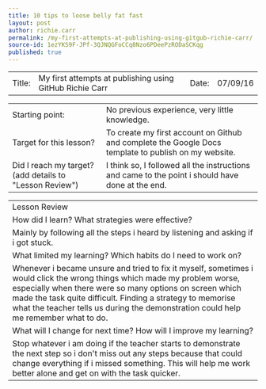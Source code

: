 ```yaml
---
title: 10 tips to loose belly fat fast
layout: post
author: richie.carr
permalink: /my-first-attempts-at-publishing-using-gitgub-richie-carr/
source-id: 1ezYKS9F-JPf-3QJNQGFoCCq8Nzo6PDeePzRODaSCKqg
published: true
---
```

<table>
  <tr>
    <td>Title:  </td>
    <td>My first attempts at publishing using GitHub  Richie Carr</td>
    <td> Date:  </td>
    <td>07/09/16</td>
  </tr>
</table>


<table>
  <tr>
    <td>Starting point:</td>
    <td>No previous experience, very little knowledge.</td>
  </tr>
  <tr>
    <td>Target for this lesson?</td>
    <td>To create my first account on Github and complete the Google Docs template to publish on my website.</td>
  </tr>
  <tr>
    <td>Did I reach my target? 
(add details to "Lesson Review")</td>
    <td>I think so,  I followed all the instructions and came to the point i should have done at the end.</td>
  </tr>
</table>


<table>
  <tr>
    <td>Lesson Review</td>
  </tr>
  <tr>
    <td>How did I learn? What strategies were effective? </td>
  </tr>
  <tr>
    <td>Mainly by following all the steps i heard by listening and asking if i got stuck.</td>
  </tr>
  <tr>
    <td>What limited my learning? Which habits do I need to work on? </td>
  </tr>
  <tr>
    <td>Whenever i became unsure and tried to fix it myself, sometimes i would click the wrong things which made my problem worse, especially when there were so many options on screen which made the task quite difficult. 
Finding a strategy to memorise what the teacher tells us during the demonstration could help me remember what to do.</td>
  </tr>
  <tr>
    <td>What will I change for next time? How will I improve my learning?</td>
  </tr>
  <tr>
    <td>Stop whatever i am doing if the teacher starts to demonstrate the next step so i don't miss out any steps because that could change everything if i missed something. This will help me work better alone and get on with the task quicker.</td>
  </tr>
</table>


